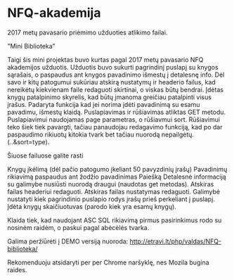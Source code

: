 # NFQ-akademija
2017 metų pavasario priėmimo užduoties atlikimo failai.

"Mini Biblioteka"

Taigi šis mini projektas buvo kurtas pagal 2017 metų pavasario NFQ akademijos užduotis. Užduotis buvo sukurti pagrindinį puslapį su knygos sąrašais, o paspaudus ant knygos pavadinimo išmestų į detalesnę info.
Dėl savo ir kitų patogumui sukūriau atskirą nustatymų ir headerio failus, kad nereikėtų kiekvienam faile redaguoti skirtinai, o viskas būtų bendrai. Įdėtas knygų patalpinimo skyrelis, kad būtų įmanoma greičiau patalpinti visus įrašus. Padaryta funkcija kad jei norima įdėti pavadinimą su esamu pavadimu, išmestų klaidą.
Puslapiavimas ir rūšiavimas atliktas GET metodu. Puslapiavimui naudojamas page parametras, o rūšiavmui sort. Rūšiavimui teko šiek tiek pavargti, tačiau panaudojau redagavimo funkciją, kad po dar paspaudimo rikiuotų kitokia tvark bet tačiau nuorodą nepailgėtų. (..&sort=type). 


Šiuose failuose galite rasti

Knygų įkėlimą (dėl pačio patogumo įkeliant 50 pavyzdinių įrašų)
Pavadinimų rikiavimą paspaudus ant žodžio pavadinimas
Paiešką
Detalesnė informaciją su galimybe nusiūsti nuorodą draugui (naudotas get metodas).
Atskiras failas headeriui redaguoti.
Atskiras failas nustatymas redaguoti.
Galimybė nustatyti kiek pagrindinio puslapio rodys įrašų prieš perkeliant į puslapį.
Įdėta knygų skaičiuotuvas (parodo kiek yra esamų knygų).

Klaida tiek, kad naudojant ASC SQL rikiavimą pirmus pasirinkimus rodo su nosinėm raidėm, o paskui pagal abėcėlės tvarka.

Galima peržiūrėti į DEMO versiją nuoroda:
http://etravi.lt/php/valdas/NFQ-biblioteka/

Rekomenduoju atsidaryti per per Chrome naršyklę, nes Mozila bugina raides.

